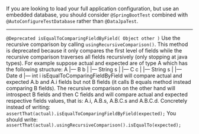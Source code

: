 If you are looking to load your full application configuration, but use an embedded database, you should consider `@SpringBootTest` combined with `@AutoConfigureTestDatabase` rather than `@DataJpaTest`.

------------------------------------------------------
`@Deprecated
isEqualToComparingFieldByField( Object other )`
Use the recursive comparison by calling `usingRecursiveComparison()`.
This method is deprecated because it only compares the first level of fields while the recursive comparison traverses all fields recursively (only stopping at java types).
For example suppose actual and expected are of type A which has the following structure:
A
|— B b
|    |— String s
|    |— C c
|         |— String s
|         |— Date d
|— int i
isEqualToComparingFieldByField will compare actual and expected A.b and A.i fields but not B fields (it calls B equals method instead comparing B fields). The recursive comparison on the other hand will introspect B fields and then C fields and will compare actual and expected respective fields values, that is: A.i, A.B.s, A.B.C.s and A.B.C.d.
Concretely instead of writing:
`assertThat(actual).isEqualToComparingFieldByField(expected);`
You should write:
`assertThat(actual).usingRecursiveComparison().isEqualTo(expected);`